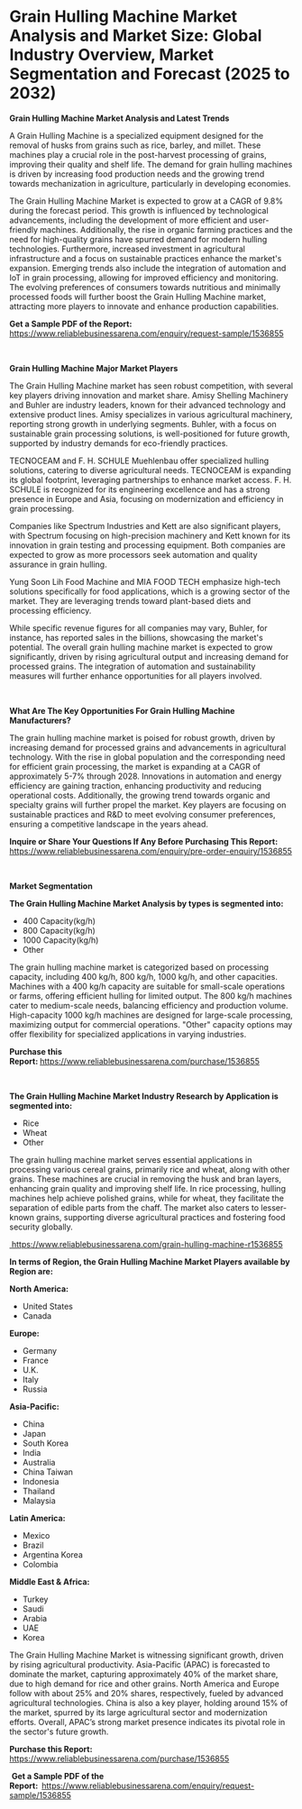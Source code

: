 <p><h1>Grain Hulling Machine Market Analysis and Market Size: Global Industry Overview, Market Segmentation and Forecast (2025 to 2032)</h1></p><p><strong>Grain Hulling Machine Market Analysis and Latest Trends</strong></p>
<p><p>A Grain Hulling Machine is a specialized equipment designed for the removal of husks from grains such as rice, barley, and millet. These machines play a crucial role in the post-harvest processing of grains, improving their quality and shelf life. The demand for grain hulling machines is driven by increasing food production needs and the growing trend towards mechanization in agriculture, particularly in developing economies.</p><p>The Grain Hulling Machine Market is expected to grow at a CAGR of 9.8% during the forecast period. This growth is influenced by technological advancements, including the development of more efficient and user-friendly machines. Additionally, the rise in organic farming practices and the need for high-quality grains have spurred demand for modern hulling technologies. Furthermore, increased investment in agricultural infrastructure and a focus on sustainable practices enhance the market's expansion. Emerging trends also include the integration of automation and IoT in grain processing, allowing for improved efficiency and monitoring. The evolving preferences of consumers towards nutritious and minimally processed foods will further boost the Grain Hulling Machine market, attracting more players to innovate and enhance production capabilities.</p></p>
<p><strong>Get a Sample PDF of the Report:&nbsp;</strong> <a href="https://www.reliablebusinessarena.com/enquiry/request-sample/1536855?utm_campaign=3311&utm_medium=2&utm_source=Github&utm_content=ia&utm_term=16042025&utm_id=grain-hulling-machine">https://www.reliablebusinessarena.com/enquiry/request-sample/1536855</a></p>
<p>&nbsp;</p>
<p><strong>Grain Hulling Machine Major Market Players</strong></p>
<p><p>The Grain Hulling Machine market has seen robust competition, with several key players driving innovation and market share. Amisy Shelling Machinery and Buhler are industry leaders, known for their advanced technology and extensive product lines. Amisy specializes in various agricultural machinery, reporting strong growth in underlying segments. Buhler, with a focus on sustainable grain processing solutions, is well-positioned for future growth, supported by industry demands for eco-friendly practices.</p><p>TECNOCEAM and F. H. SCHULE Muehlenbau offer specialized hulling solutions, catering to diverse agricultural needs. TECNOCEAM is expanding its global footprint, leveraging partnerships to enhance market access. F. H. SCHULE is recognized for its engineering excellence and has a strong presence in Europe and Asia, focusing on modernization and efficiency in grain processing.</p><p>Companies like Spectrum Industries and Kett are also significant players, with Spectrum focusing on high-precision machinery and Kett known for its innovation in grain testing and processing equipment. Both companies are expected to grow as more processors seek automation and quality assurance in grain hulling.</p><p>Yung Soon Lih Food Machine and MIA FOOD TECH emphasize high-tech solutions specifically for food applications, which is a growing sector of the market. They are leveraging trends toward plant-based diets and processing efficiency.</p><p>While specific revenue figures for all companies may vary, Buhler, for instance, has reported sales in the billions, showcasing the market's potential. The overall grain hulling machine market is expected to grow significantly, driven by rising agricultural output and increasing demand for processed grains. The integration of automation and sustainability measures will further enhance opportunities for all players involved.</p></p>
<p>&nbsp;</p>
<p><strong>What Are The Key Opportunities For Grain Hulling Machine Manufacturers?</strong></p>
<p><p>The grain hulling machine market is poised for robust growth, driven by increasing demand for processed grains and advancements in agricultural technology. With the rise in global population and the corresponding need for efficient grain processing, the market is expanding at a CAGR of approximately 5-7% through 2028. Innovations in automation and energy efficiency are gaining traction, enhancing productivity and reducing operational costs. Additionally, the growing trend towards organic and specialty grains will further propel the market. Key players are focusing on sustainable practices and R&D to meet evolving consumer preferences, ensuring a competitive landscape in the years ahead.</p></p>
<p><strong>Inquire or Share Your Questions If Any Before Purchasing This Report:</strong> <a href="https://www.reliablebusinessarena.com/enquiry/pre-order-enquiry/1536855?utm_campaign=3311&utm_medium=2&utm_source=Github&utm_content=ia&utm_term=16042025&utm_id=grain-hulling-machine">https://www.reliablebusinessarena.com/enquiry/pre-order-enquiry/1536855</a></p>
<p>&nbsp;</p>
<p><strong>Market Segmentation</strong></p>
<p><strong>The Grain Hulling Machine Market Analysis by types is segmented into:</strong></p>
<p><ul><li>400 Capacity(kg/h)</li><li>800 Capacity(kg/h)</li><li>1000 Capacity(kg/h)</li><li>Other</li></ul></p>
<p><p>The grain hulling machine market is categorized based on processing capacity, including 400 kg/h, 800 kg/h, 1000 kg/h, and other capacities. Machines with a 400 kg/h capacity are suitable for small-scale operations or farms, offering efficient hulling for limited output. The 800 kg/h machines cater to medium-scale needs, balancing efficiency and production volume. High-capacity 1000 kg/h machines are designed for large-scale processing, maximizing output for commercial operations. "Other" capacity options may offer flexibility for specialized applications in varying industries.</p></p>
<p><strong>Purchase this Report:&nbsp;</strong><a href="https://www.reliablebusinessarena.com/purchase/1536855?utm_campaign=3311&utm_medium=2&utm_source=Github&utm_content=ia&utm_term=16042025&utm_id=grain-hulling-machine">https://www.reliablebusinessarena.com/purchase/1536855</a></p>
<p>&nbsp;</p>
<p><strong>The Grain Hulling Machine Market Industry Research by Application is segmented into:</strong></p>
<p><ul><li>Rice</li><li>Wheat</li><li>Other</li></ul></p>
<p><p>The grain hulling machine market serves essential applications in processing various cereal grains, primarily rice and wheat, along with other grains. These machines are crucial in removing the husk and bran layers, enhancing grain quality and improving shelf life. In rice processing, hulling machines help achieve polished grains, while for wheat, they facilitate the separation of edible parts from the chaff. The market also caters to lesser-known grains, supporting diverse agricultural practices and fostering food security globally.</p></p>
<p><a href="https://www.reliablebusinessarena.com/grain-hulling-machine-r1536855?utm_campaign=3311&utm_medium=2&utm_source=Github&utm_content=ia&utm_term=16042025&utm_id=grain-hulling-machine">&nbsp;https://www.reliablebusinessarena.com/grain-hulling-machine-r1536855</a></p>
<p><strong>In terms of Region, the Grain Hulling Machine Market Players available by Region are:</strong></p>
<p>
    <p> <strong> North America: </strong>
        <ul>
            <li>United States</li>
            <li>Canada</li>
        </ul>
        </p> 
    <p> <strong> Europe: </strong>
        <ul>
            <li>Germany</li>
            <li>France</li>
            <li>U.K.</li>
            <li>Italy</li>
            <li>Russia</li>
        </ul>
        </p> 
    <p> <strong> Asia-Pacific: </strong>
        <ul>
            <li>China</li>
            <li>Japan</li>
            <li>South Korea</li>
            <li>India</li>
            <li>Australia</li>
            <li>China Taiwan</li>
            <li>Indonesia</li>
            <li>Thailand</li>
            <li>Malaysia</li>
        </ul>
        </p> 
    <p> <strong> Latin America: </strong>
        <ul>
            <li>Mexico</li>
            <li>Brazil</li>
            <li>Argentina Korea</li>
            <li>Colombia</li>
        </ul>
        </p> 
    <p> <strong> Middle East & Africa: </strong>
        <ul>
            <li>Turkey</li>
            <li>Saudi</li>
            <li>Arabia</li>
            <li>UAE</li>
            <li>Korea</li>
        </ul>
    </p>
    </p>
<p><p>The Grain Hulling Machine Market is witnessing significant growth, driven by rising agricultural productivity. Asia-Pacific (APAC) is forecasted to dominate the market, capturing approximately 40% of the market share, due to high demand for rice and other grains. North America and Europe follow with about 25% and 20% shares, respectively, fueled by advanced agricultural technologies. China is also a key player, holding around 15% of the market, spurred by its large agricultural sector and modernization efforts. Overall, APAC’s strong market presence indicates its pivotal role in the sector's future growth.</p></p>
<p><strong>Purchase this Report: </strong><a href="https://www.reliablebusinessarena.com/purchase/1536855?utm_campaign=3311&utm_medium=2&utm_source=Github&utm_content=ia&utm_term=16042025&utm_id=grain-hulling-machine">https://www.reliablebusinessarena.com/purchase/1536855</a></p>
<p>&nbsp;<strong>Get a Sample PDF of the Report:&nbsp;&nbsp;</strong><a href="https://www.reliablebusinessarena.com/enquiry/request-sample/1536855?utm_campaign=3311&utm_medium=2&utm_source=Github&utm_content=ia&utm_term=16042025&utm_id=grain-hulling-machine">https://www.reliablebusinessarena.com/enquiry/request-sample/1536855</a></p>
<p><strong></strong></p>
<p><p></p><p></p><p></p></p>